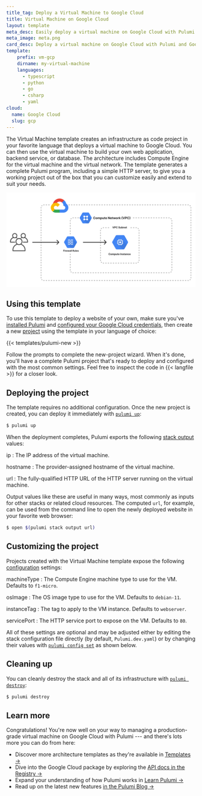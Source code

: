 ```yaml
---
title_tag: Deploy a Virtual Machine to Google Cloud
title: Virtual Machine on Google Cloud
layout: template
meta_desc: Easily deploy a virtual machine on Google Cloud with Pulumi and Google Compute Engine using this template.
meta_image: meta.png
card_desc: Deploy a virtual machine on Google Cloud with Pulumi and Google Compute Engine.
template:
    prefix: vm-gcp
    dirname: my-virtual-machine
    languages:
      - typescript
      - python
      - go
      - csharp
      - yaml
cloud:
  name: Google Cloud
  slug: gcp
---
```


The Virtual Machine template creates an infrastructure as code project in your favorite language that deploys a virtual machine to Google Cloud. You can then use the virtual machine to build your own web application, backend service, or database. The architecture includes Compute Engine for the virtual machine and the virtual network. The template generates a complete Pulumi program, including a simple HTTP server, to give you a working project out of the box that you can customize easily and extend to suit your needs.

![An architecture diagram of the Pulumi $CLOUD $ARCHITECTURE template](./architecture.png)

## Using this template

To use this template to deploy a website of your own, make sure you've [installed Pulumi](/docs/get-started/install) and [configured your Google Cloud credentials](/registry/packages/gcp/installation-configuration#credentials), then create a new [project](/docs/concepts/project) using the template in your language of choice:

{{< templates/pulumi-new >}}

Follow the prompts to complete the new-project wizard. When it's done, you'll have a complete Pulumi project that's ready to deploy and configured with the most common settings. Feel free to inspect the code in {{< langfile >}} for a closer look.

## Deploying the project

The template requires no additional configuration. Once the new project is created, you can deploy it immediately with [`pulumi up`](/docs/cli/pulumi_up):

```bash
$ pulumi up
```

When the deployment completes, Pulumi exports the following [stack output](/docs/concepts/stack#outputs) values:

ip
: The IP address of the virtual machine.

hostname
: The provider-assigned hostname of the virtual machine.

url
: The fully-qualified HTTP URL of the HTTP server running on the virtual machine.

Output values like these are useful in many ways, most commonly as inputs for other stacks or related cloud resources. The computed `url`, for example, can be used from the command line to open the newly deployed website in your favorite web browser:

```bash
$ open $(pulumi stack output url)
```

## Customizing the project

Projects created with the Virtual Machine template expose the following [configuration](/docs/concepts/config) settings:

machineType
: The Compute Engine machine type to use for the VM. Defaults to `f1-micro`.

osImage
: The OS image type to use for the VM. Defaults to `debian-11`.

instanceTag
: The tag to apply to the VM instance. Defaults to `webserver`.

servicePort
: The HTTP service port to expose on the VM. Defaults to `80`.

All of these settings are optional and may be adjusted either by editing the stack configuration file directly (by default, `Pulumi.dev.yaml`) or by changing their values with [`pulumi config set`](/docs/cli/pulumi_config_set) as shown below.

## Cleaning up

You can cleanly destroy the stack and all of its infrastructure with [`pulumi destroy`](/docs/cli/pulumi_destroy):

```bash
$ pulumi destroy
```

## Learn more

Congratulations! You're now well on your way to managing a production-grade virtual machine on Google Cloud with Pulumi --- and there's lots more you can do from here:

* Discover more architecture templates as they're available in [Templates &rarr;](/templates)
* Dive into the Google Cloud package by exploring the [API docs in the Registry &rarr;](/registry/packages/gcp)
* Expand your understanding of how Pulumi works in [Learn Pulumi &rarr;](/learn)
* Read up on the latest new features [in the Pulumi Blog &rarr;](/blog/tag/google-cloud)
